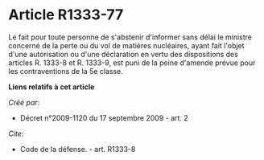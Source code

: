 # Article R1333-77

Le fait pour toute personne de s'abstenir d'informer sans délai le ministre concerné de la perte ou du vol de matières
nucléaires, ayant fait l'objet d'une autorisation ou d'une déclaration en vertu des dispositions des articles R. 1333-8 et R.
1333-9, est puni de la peine d'amende prévue pour les contraventions de la 5e classe.

**Liens relatifs à cet article**

_Créé par_:

  - Décret n°2009-1120 du 17 septembre 2009 - art. 2

_Cite_:

  - Code de la défense. - art. R1333-8
